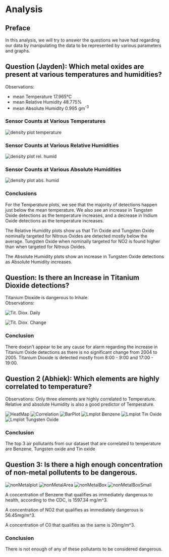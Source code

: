 # Analysis

## Preface

In this analysis, we will try to answer the questions we have had regarding our data by manipulating the data to be represented by various parameters and graphs.

## Question (Jayden): Which metal oxides are present at various temperatures and humidities?

Observations:
- mean Temperature 17.965&deg;C
- mean Relative Humidity 48.775%
- mean Absolute Humidity 0.995 gm<sup>-3</sup>

### Sensor Counts at Various Temperatures

![density plot temperature](images/Temps.png)

### Sensor Counts at Various Relative Humidities

![density plot rel. humid](images/RHs.png)

### Sensor Counts at Various Absolute Humidities

![density plot abs. humid](images/AHs.png)

### Conclusions

For the Temperature plots, we see that the majority of detections happen just below the mean temperature. 
We also see an increase in Tungsten Oxide detections as the temperature increases, 
and a decrease in Indium Oxide detections as the temperature increases.  

The Relative Humidity plots show us that Tin Oxide and Tungsten Oxide nominally targeted for Nitrous Oxides are detected mostly below the average.
 Tungsten Oxide when nominally targeted for NO2 is found higher than when targeted for Nitrous Oxides.  
 
 The Absolute Humidity plots show an increase in Tungsten Oxide detections as Absolute Humidity increases.
 
 ## Question: Is there an Increase in Titanium Dioxide detections?
 
 Titanium Dioxide is dangerous to Inhale.  
 Observations:
 
 ![Tit. Diox. Daily](images/TitaniumDioxideDetectionsDaily.png)
 
 ![Tit. Diox. Change](images/TitaniumDioxideChange.png)
 
 ### Conclusion
 
 There doesn't appear to be any cause for alarm regarding the increase in Titanium Oxide detections as there is no significant change from 2004 to 2005. Titanium Dioxide is detected mostly from 8:00 - 9:00 and 17:00 - 19:00.

## Question 2 (Abhiek): Which elements are highly correlated to temperature?

Observations:
Only three elements are highly correlated to Temperature.
Relative and absolute Humidity is also a good predictor of Temperature.

![HeatMap](images/ab1.png)
![Correlation](images/ab2.png)
![BarPlot](images/ab3.png)
![Lmplot Benzene](images/ab4.png)
![Lmplot Tin Oxide](images/ab5.png)
![Lmplot Tungsten Oxide](images/ab6.png)


 ### Conclusion
 The top 3 air pollutants from our dataset that are correlated to temperature are Benzene, Tungsten oxide and Tin oxide
 
 ## Question 3: Is there a high enough concentration of non-metal pollutents to be dangerous.
 
 
 ![nonMetalplot](images/nonMetalPlot.png)
 ![nonMetalArea](images/nonMetalArea.png)
 ![nonMetalBox](images/nonMetalBox.png)
 ![nonMetalBoxSmall](images/nonMetalBoxSmall.png)
 
 A concentration of Benzene that qualifies as immediately dangerous to health, according to the CDC, is 1597.34 mg/m^3.

A concentration of NO2 that qualifies as immediately dangerous is 56.45mg/m^3.

A concentration of C0 that qualifies as the same is 20mg/m^3.
 
 ### Conclusion
 There is not enough of any of these pollutants to be considered dangerous.
